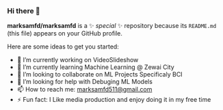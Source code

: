 ### Hi there 👋

**marksamfd/marksamfd** is a ✨ _special_ ✨ repository because its `README.md` (this file) appears on your GitHub profile.

Here are some ideas to get you started:

- 🔭 I’m currently working on VideoSlideshow
- 🌱 I’m currently learning Machine Learning @ Zewai City
- 👯 I’m looking to collaborate on ML Projects Specificaly BCI
- 🤔 I’m looking for help with Debuging ML Models
- 📫 How to reach me: marksamfd511@gmail.com
- ⚡ Fun fact: I Like media production and enjoy doing it in my free time
